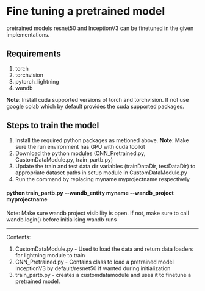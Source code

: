 # Fine tuning a pretrained model

pretrained models resnet50 and InceptionV3 can be finetuned in the given implementations.

## Requirements
1. torch
2. torchvision
3. pytorch_lightning
4. wandb
   
**Note**: Install cuda supported versions of torch and torchvision. If not use google colab which by default provides the cuda supported packages.

## Steps to train the model
1. Install the required python packages as metioned above. **Note**: Make sure the run environment has GPU with cuda toolkit
2. Download the python modules (CNN_Pretrained.py, CustomDataModule.py, train_partb.py)
3. Update the train and test data dir variables (trainDataDir, testDataDir) to appropriate dataset paths in setup module in CustomDataModule.py
5. Run the command by replacing myname myprojectname respectively
#### python train_partb.py --wandb_entity myname --wandb_project myprojectname
Note: Make sure wandb project visibility is open. If not, make sure to call wandb.login() before initialising wandb runs

---------------------------------------
Contents:
1. CustomDataModule.py - Used to load the data and return data loaders for lightning module to train
2. CNN_Pretrained.py - Contains class to load a pretrained model InceptionV3 by default/resnet50 if wanted during initialization
3. train_partb.py - creates a customdatamodule and uses it to finetune a pretrained model.
